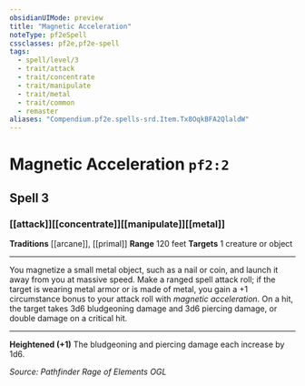 ```yaml
---
obsidianUIMode: preview
title: "Magnetic Acceleration"
noteType: pf2eSpell
cssclasses: pf2e,pf2e-spell
tags:
  - spell/level/3
  - trait/attack
  - trait/concentrate
  - trait/manipulate
  - trait/metal
  - trait/common
  - remaster
aliases: "Compendium.pf2e.spells-srd.Item.Tx8OqkBFA2QlaldW" 
---
```

# Magnetic Acceleration  `pf2:2`  
## Spell 3
### [[attack]][[concentrate]][[manipulate]][[metal]]
**Traditions** [[arcane]], [[primal]]
**Range** 120 feet
**Targets** 1 creature or object
* * * 
You magnetize a small metal object, such as a nail or coin, and launch it away from you at massive speed. Make a ranged spell attack roll; if the target is wearing metal armor or is made of metal, you gain a +1 circumstance bonus to your attack roll with _magnetic acceleration_. On a hit, the target takes 3d6 bludgeoning damage and 3d6 piercing damage, or double damage on a critical hit.

* * *

**Heightened (+1)** The bludgeoning and piercing damage each increase by 1d6.

*Source: Pathfinder Rage of Elements*
*OGL*